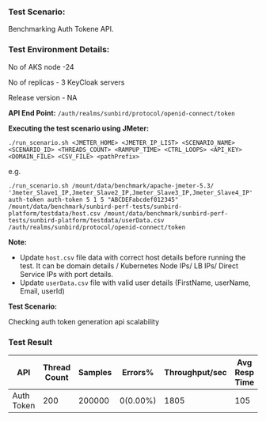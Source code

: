 ### Test Scenario:

Benchmarking Auth Tokene API.

### Test Environment Details:
No of AKS node -24

No of replicas - 3 KeyCloak servers

Release version - NA


**API End Point:** `/auth/realms/sunbird/protocol/openid-connect/token`


**Executing the test scenario using JMeter:**

```./run_scenario.sh <JMETER_HOME> <JMETER_IP_LIST> <SCENARIO_NAME> <SCENARIO_ID> <THREADS_COUNT> <RAMPUP_TIME> <CTRL_LOOPS> <API_KEY> <DOMAIN_FILE> <CSV_FILE> <pathPrefix>```

e.g.

```./run_scenario.sh /mount/data/benchmark/apache-jmeter-5.3/ 'Jmeter_Slave1_IP,Jmeter_Slave2_IP,Jmeter_Slave3_IP,Jmeter_Slave4_IP' auth-token auth-token 5 1 5 "ABCDEFabcdef012345" /mount/data/benchmark/sunbird-perf-tests/sunbird-platform/testdata/host.csv /mount/data/benchmark/sunbird-perf-tests/sunbird-platform/testdata/userData.csv /auth/realms/sunbird/protocol/openid-connect/token ```

**Note:**

- Update `host.csv` file data with correct host details before running the test. It can be domain details / Kubernetes Node IPs/ LB IPs/ Direct Service IPs with port details.
- Update `userData.csv` file with valid user details (FirstName, userName, Email,	userId)

**Test Scenario:**

Checking auth token generation api scalability

### Test Result

| API           | Thread Count  | Samples  | Errors% | Throughput/sec|Avg Resp Time|   95th pct  |  99th pct   |
| ------------- | ------------- | -------- | --------| ---------------|------------|-------------|-------------|
| Auth Token    | 200           | 200000   | 0(0.00%)| 1805           |    105     | 267.95      |  2112.01    |
